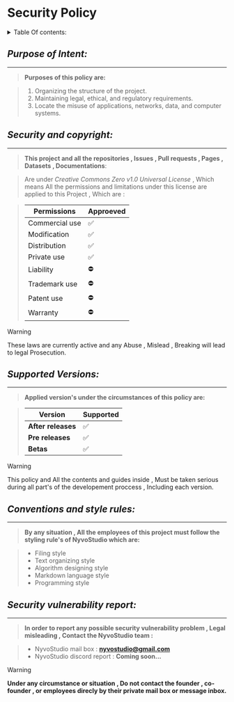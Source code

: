 # **Security Policy**

<details>
<summary>Table Of contents:</summary>

  
  - [Purpose of intent](##purposes-of-this-policy-are)
  - [Supported verions](supported-versions)
  - [Security and copyright](security-and-copyright)
  - [Conventions and style rules](conventions-and-style-rules)
  - [vulnerability](security-vulnerability-report)


</details>


## *Purpose of Intent:*
---
  
> **Purposes of this policy are:**

  > 1. Organizing the structure of the project.
  > 2. Maintaining legal, ethical, and regulatory requirements.
  > 3. Locate the misuse of applications, networks, data, and computer systems.

## *Security and copyright:*
---

  > **This project and all the repositories , Issues , Pull requests , Pages , Datasets , Documentations**:

  > Are under *Creative Commons Zero v1.0 Universal License* , Which means All the permissions and limitations under this license are applied to this Project , Which are :

  > | Permissions | Approeved |
  > | ----------- | --------- |
  > | Commercial use | ✅ |
  > | Modification | ✅ |
  > | Distribution | ✅ |
  > | Private use | ✅ |
  > | Liability | ⛔ |
  > | Trademark use | ⛔ |
  > | Patent use | ⛔ |
  > | Warranty | ⛔ |

 > [!WARNING]
 > These laws are currently active and any Abuse , Mislead , Breaking will lead to legal Prosecution.



## *Supported Versions:*
---
  
  > **Applied version's under the circumstances of this policy are:**

  > | Version | Supported          |
  > | ------- | ------------------ |
  > | **After releases**   | :white_check_mark: |
  > | **Pre releases** | :white_check_mark: |
  > | **Betas** | :white_check_mark: |

  > [!WARNING]
  > This policy and All the contents and guides inside , Must be taken serious during all part's of the developement proccess , Including   each version.


## *Conventions and style rules:*
---

   >  **By any situation , All the employees of this project must follow the styling rule's of NyvoStudio which are:**
    
  > - Filing style
  > - Text organizing style
  > - Algorithm designing style
  > - Markdown language style
  > - Programming style
  


## *Security vulnerability report:*
---
  > **In order to report any possible security vulnerability problem , Legal misleading , Contact the NyvoStudio team :**

  > - NyvoStudio mail box : **nyvostudio@gmail.com**
  > - NyvoStudio discord report : **Coming soon...**


> [!WARNING]
> **Under any circumstance or situation , Do not contact the founder , co-founder , or employees direcly by their private mail box or message inbox.**
